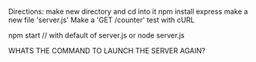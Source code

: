 Directions:
make new directory and cd into it
npm install express
make a new file 'server.js'
Make a 'GET /counter'
test with cURL



npm start    // with default of server.js
or
node server.js

WHATS THE COMMAND TO LAUNCH THE SERVER AGAIN?


